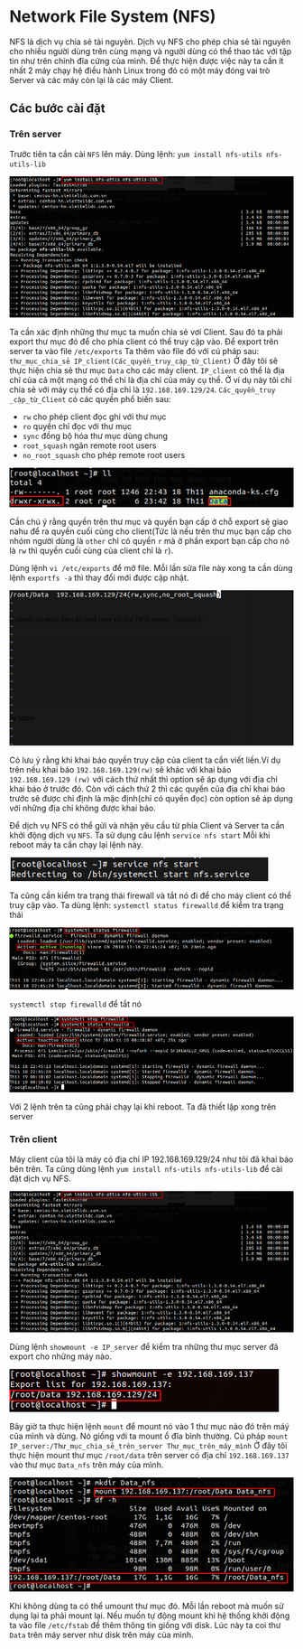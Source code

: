 # Network File System (NFS)

NFS là dịch vụ chia sẻ tài nguyên. Dịch vụ NFS cho phép chia sẻ tài nguyên cho nhiều người dùng trên cùng mạng và người dùng có thể thao tác với tập tin như trên chính đĩa cứng của mình.
Để thực hiện được việc này ta cần ít nhất 2 máy chạy hệ điều hành Linux trong đó có một máy đóng vai trò Server và các máy còn lại là các máy Client.

## Các bước cài đặt

### Trên server

Trước tiên ta cần cài `NFS` lên máy. Dùng lệnh:
`yum install nfs-utils nfs-utils-lib`

![](../images/nfs1.png)

Ta cần xác định những thư mục ta muốn chia sẻ vơí Client. Sau đó ta phải export thư mục đó để cho phía client có thể truy cập vào.
Để export trên server ta vào file `/etc/exports`
Ta thêm vào file đó với cú pháp sau:
`thư_mục_chia_sẻ IP_client(Các_quyền_truy_cập_từ_Client)`
Ở đây tôi sẽ thực hiện chia sẻ thư mục `Data` cho các máy client.
`IP_client` có thể là địa chỉ của cả một mạng có thể chỉ là địa chỉ của máy cụ thể. Ở ví dụ này tôi chỉ chia sẻ với máy cụ thể có địa chỉ là `192.168.169.129/24`.
`Các_quyền_truy _cập_từ_Client` có các quyền phổ biến sau:

- `rw` cho phép client đọc ghi với thư mục
- `ro` quyền chỉ đọc với thư mục
- `sync` đồng bộ hóa thư mục dùng chung
- `root_squash` ngăn remote root users
- `no_root_squash` cho phép remote root users

![](../images/nfs2.png)

Cần chú ý rằng quyền trên thư mục và quyền bạn cấp ở chỗ export sẽ giao nahu để ra quyền cuối cùng cho client(Tức là nếu trên thư mục bạn cấp cho nhóm người dùng là `other` chỉ có quyền `r` mà ở phần export bạn cấp cho nó là `rw` thì quyền cuối cùng của client chỉ là `r`).

Dùng lệnh `vi /etc/exports` để mở file. Mỗi lần sửa file này xong ta cần dùng lệnh `exportfs -a` thì thay đổi mới được cập nhật.

![](../images/nfs3.png)

Có lưu ý rằng khi khai báo quyền truy cập của client ta cần viết liền.Ví dụ trên nếu khai báo `192.168.169.129(rw)` sẽ khác với khai báo `192.168.169.129 (rw)` với cách thứ nhất thì option sẽ áp dụng với địa chỉ khai báo ở trước đó. Còn với cách thứ 2 thì các quyền của địa chỉ khai báo trước sẽ được chỉ định là mặc định(chỉ có quyền đọc) còn option sẽ áp dụng với những địa chỉ không được khai báo.

Để dịch vụ NFS có thể gửi và nhận yêu cầu từ phía Client và Server ta cần khởi động dịch vụ `NFS`. Ta sử dụng câu lệnh
`service nfs start`
Mỗi khi reboot máy ta cần chạy lại lệnh này.

![](../images/nfs0.png)

Ta cũng cần kiểm tra trạng thái firewall và tắt nó đi để cho máy client có thể truy cập vào. Ta dùng lệnh:
`systemctl status firewalld` để kiểm tra trạng thái

![](../images/nfs5.png)

`systemctl stop firewalld` để tắt nó

![](../images/nfs6.png)

Với 2 lệnh trên ta cũng phải chạy lại khi reboot.
Ta đã thiết lập xong trên server

### Trên client

Máy client của tôi là máy có địa chỉ IP 192.168.169.129/24 như tôi đã khai báo bên trên.
Ta cũng dùng lệnh `yum install nfs-utils nfs-utils-lib` để cài đặt dịch vụ NFS.

![](../images/nfs1.png)

Dùng lệnh `showmount -e IP_server` để kiểm tra những thư mục server đã export cho những máy nào.

![](../images/nfs8.png)

Bây giờ ta thực hiện lệnh `mount` để mount nó vào 1 thư mục nào đó trên máý của mình và dùng. Nó giống với ta mount ổ đĩa bình thường.
Cú pháp `mount IP_server:/Thư_mục_chia_sẻ_trên_server Thư_mục_trên_máy_mình`
Ở đây tôi thực hiện mount thư mục `/root/data` trên server có địa chỉ `192.168.169.137` vào thư mục `Data_nfs` trên máy của mình.

![](../images/nfs7.png)

Khi không dùng ta có thể umount thư mục đó. Mỗi lần reboot mà muốn sử dụng lại ta phải mount lại. Nếu muốn tự động mount khi hệ thống khởi động ta vào file `/etc/fstab` để thêm thông tin giống với disk.
Lúc này ta coi thư `Data` trên máy server như disk trên máy của mình.
